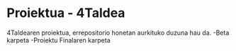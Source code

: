 # Proiektua - 4Taldea

4Taldearen proiektua, errepositorio honetan aurkituko duzuna hau da.
	-Beta karpeta
	-Proiektu Finalaren karpeta
	

